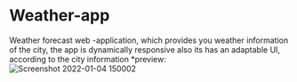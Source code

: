 # Weather-app
Weather forecast web -application, which provides you weather information of the city, the app is dynamically responsive  also its has an adaptable UI, according to the city information 
*preview:
![Screenshot 2022-01-04 150002](https://user-images.githubusercontent.com/78024790/148038637-13eb1e1b-539a-4304-a01c-c85d3d1a3648.png)
